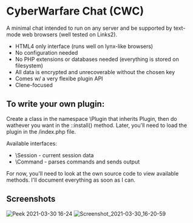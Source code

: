 # CyberWarfare Chat (CWC)

A minimal chat intended to run on any server and be supported by text-mode web browsers (well tested on Links2).

- HTML4 only interface (runs well on lynx-like browsers)
- No configuration needed
- No PHP extensions or databases needed (everything is stored on filesystem)
- All data is encrypted and unrecoverable without the chosen key
- Comes w/ a very flexibe plugin API
- Clene-focused

## To write your own plugin:

Create a class in the namespace \Plugin that inherits Plugin, then do wathever you want in the ::install() method. Later, you'll need to load the plugin in the /index.php file.

Available interfaces:

- \Session - current session data
- \Command - parses commands and sends output

For now, you'll need to look at the own source code to view available methods. I'll document everything as soon as I can.

## Screenshots
![Peek 2021-03-30 16-24](https://user-images.githubusercontent.com/80406377/113051926-8ba4cf80-9174-11eb-9bf6-47a7b8bcab93.gif)
![Screenshot_2021-03-30_16-20-59](https://user-images.githubusercontent.com/80406377/113051497-091c1000-9174-11eb-8f95-14ee6361eb6a.png)
